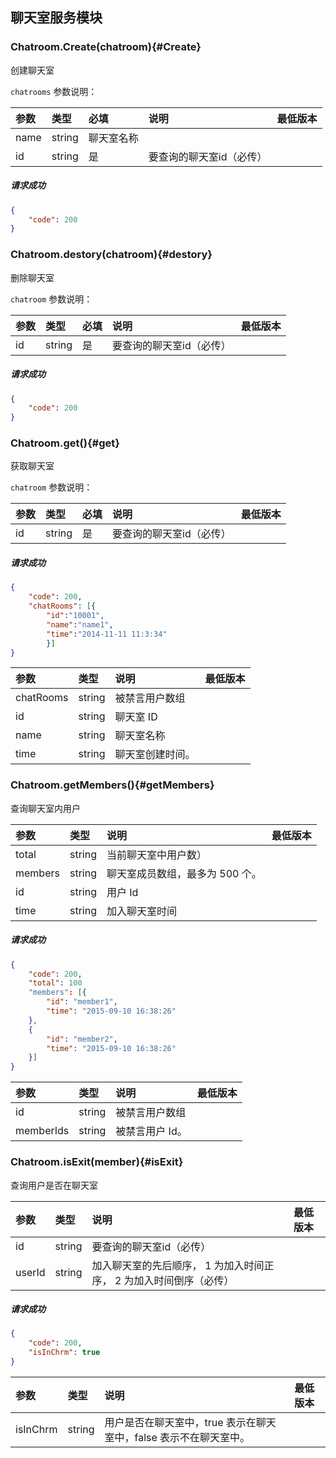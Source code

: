 ## 聊天室服务模块

### Chatroom.Create(chatroom){#Create}

创建聊天室

`chatrooms` 参数说明：

| 参数   	 |	类型		| 必填	| 说明 							|最低版本		|
| :----------|:--------	|:-----	|:------------------------------|:-------- |
|	name	 |	string	| 聊天室名称						||
|	id |	string	|	是 	| 要查询的聊天室id（必传）| &nbsp;|

##### 请求成功

```json
{
    "code": 200
}
```

### Chatroom.destory(chatroom){#destory}

删除聊天室

`chatroom` 参数说明：

| 参数   	 |	类型		| 必填	| 说明 							|最低版本		|
| :----------|:--------	|:-----	|:------------------------------|:-------- |
|	id	 |	string	|	是 	| 要查询的聊天室id（必传）						| &nbsp;|




##### 请求成功

```json
{
    "code": 200
}
```
### Chatroom.get(){#get}

获取聊天室

`chatroom` 参数说明：

| 参数   	 |	类型		| 必填	| 说明 							|最低版本		|
| :----------|:--------	|:-----	|:------------------------------|:-------- |
|	id	 |	string	|	是 	| 要查询的聊天室id（必传）						| &nbsp;|


##### 请求成功

```json
{
	"code": 200,
	"chatRooms": [{
		"id":"10001",
		"name":"name1",
		"time":"2014-11-11 11:3:34"
		}]
}
```
| 参数   	 |	类型		| 说明 							|最低版本		|
| :----------|:--------	|:------------------------------|:-------- |
|	chatRooms	 |	string	| 被禁言用户数组					||
|	id	 |	string	| 聊天室 ID						||
|	name	 |	string	| 聊天室名称						||
|	time |	string	| 聊天室创建时间。				| &nbsp;|

### Chatroom.getMembers(){#getMembers}

查询聊天室内用户

| 参数   	 |	类型		| 说明 							|最低版本		|
| :----------|:--------	|:------------------------------|:-------- |
|	total	 |	string	| 当前聊天室中用户数）					||
|	members	 |	string	| 聊天室成员数组，最多为 500 个。					||
|	id	 |	string	| 用户 Id					||
|	time |	string	| 加入聊天室时间				| &nbsp;|

##### 请求成功

```json
{
	"code": 200,
	"total": 100			
	"members": [{
		"id": "member1",
		"time": "2015-09-10 16:38:26"
	}, 
	{
		"id": "member2",
		"time": "2015-09-10 16:38:26"
	}]
}
```
| 参数   	 |	类型		| 说明 							|最低版本		|
| :----------|:--------	|:------------------------------|:-------- |
|	id	 |	string	| 被禁言用户数组					||
|	memberIds |	string	| 被禁言用户 Id。				| &nbsp;|

### Chatroom.isExit(member){#isExit}

查询用户是否在聊天室

| 参数   	 |	类型		| 说明 							|最低版本		|
| :----------|:--------	|:------------------------------|:-------- |
|	id	 |	string	| 要查询的聊天室id（必传）					||
|	userId |	string	| 加入聊天室的先后顺序， 1 为加入时间正序， 2 为加入时间倒序（必传）				| &nbsp;|


##### 请求成功

```json
{
	"code": 200,
	"isInChrm": true
}
```
| 参数   	 |	类型		| 说明 							|最低版本		|
| :----------|:--------	|:------------------------------|:-------- |
|	isInChrm |	string	| 用户是否在聊天室中，true 表示在聊天室中，false 表示不在聊天室中。				| &nbsp;|
 
 
 

